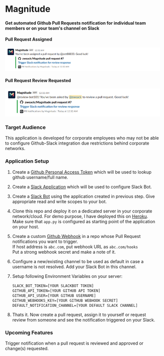 # Magnitude
#### Get automated Github Pull Requests notification for individual team members or on your team's channel on Slack

#### Pull Request Assigned
![assigned](https://github.com/zweack/Magnitude/blob/dev/static/pr_assigned.png)
#### Pull Request Review Requested
![review_requested](https://github.com/zweack/Magnitude/blob/dev/static/review_requested.png)

### Target Audience
This application is developed for corporate employees who may not be able to configure Github-Slack integration due restrictions behind corporate networks.

### Application Setup
1. Create a [Github Personal Access Token](https://help.github.com/articles/creating-a-personal-access-token-for-the-command-line/) which will be used to lookup github username/full name.
2. Create a [Slack Application](https://api.slack.com/apps?new_app=1&ref=bolt_start_hub) which will be used to configure Slack Bot.
3. Create a [Slack Bot](https://slack.com/intl/en-gb/help/articles/115005265703-Create-a-bot-for-your-workspace#create-a-bot) using the application created in previous step. Give appropriate read and write scopes to your bot.
4. Clone this repo and deploy it on a dedicated server in your corporate network/cloud. For demo purpose, I have deployed this on [Heroku](https://dashboard.heroku.com/apps). Make sure that `app.py` is configured as starting point of the application on your host. 
5. Create a custom [Github Webhook](https://docs.github.com/en/developers/webhooks-and-events/creating-webhooks) in a repo whose Pull Request notifications you want to trigger. <br/> If host address is `abc.com`, put webhook URL as `abc.com/hooks` <br/> Put a strong webhook secret and make a note of it.
6. Configure a new/existing channel to be used as default in case a username is not resolved. Add your Slack Bot in this channel. 
7. Setup following Environment Variables on your server:

   ```
   SLACK_BOT_TOKEN=[YOUR SLACKBOT TOKEN] 
   GITHUB_API_TOKEN=[YOUR GITHUB API TOKEN]
   GITHUB_API_USER=[YOUR GITHUB USERNAME]
   GITHUB_WEBHOOKS_KEY=[YOUR GITHUB WEBHOOK SECRET]
   DEFAULT_NOTIFICATION_CHANNEL=[YOUR DEFAULT SLACK CHANNEL]
   ```
8. Thats it. Now create a pull request, assign it to yourself or request review from someone and see the notification triggered on your Slack.

### Upcoming Features
Trigger notification when a pull request is reviewed and approved or change(s) requested.
